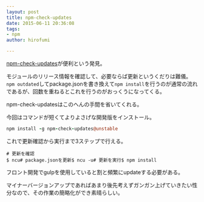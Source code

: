 ```yaml
---
layout: post
title: npm-check-updates
date: 2015-06-11 20:36:08
tags:
- npm
author: hirofumi

---
```

[npm-check-updates](https://github.com/tjunnone/npm-check-updates)が便利という発見。

モジュールのリリース情報を確認して、必要ならば更新というくだりは難儀。  
`npm outdated`してpackage.jsonを書き換えて`npm install`を行うのが通常の流れであるが、回数を重ねるとこれを行うのがおっくうになってくる。

npm-check-updatesはこのへんの手間を省いてくれる。

今回はコマンドが短くてよりよさげな開発版をインストール。

```coffeescript
npm install -g npm-check-updates@unstable
```

これで更新確認から実行まで3ステップで行える。

```shell
# 更新を確認
$ ncu# package.jsonを更新$ ncu -u# 更新を実行$ npm install
```

フロント開発でgulpを使用していると割と頻繁にupdateする必要がある。

マイナーバージョンアップであればあまり後先考えずガンガン上げていきたい性分なので、その作業の簡略化ができ素晴らしい。